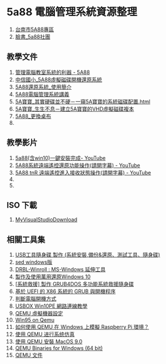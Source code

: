 # 5a88 電腦管理系統資源整理

1. [台南市5A88專區](http://5a88.tn.edu.tw/)
2. [臉書_5a88社團](https://www.facebook.com/groups/5a88.tw/)


## 教學文件

1. [管理電腦教室系統的利器 - 5A88](http://k12cc.tw/Site/kc12266/dir_wpIQ0p/article_FxZDEs.html)
2. [中信國小_5A88虛擬磁碟開機還原系統](http://webnas.bhes.ntpc.edu.tw/wordpress/wp-content/uploads/2018/12/5A88%E8%99%9B%E6%93%AC%E7%A3%81%E7%A2%9F%E9%96%8B%E6%A9%9F%E9%82%84%E5%8E%9F%E7%B3%BB%E7%B5%B1.pdf)
3. [5A88還原系統_使用簡介](http://notebook119.blogspot.com/2016/11/5a88.html)
4. [5A88電腦管理系統講義](http://maker.tn.edu.tw/modules/tad_book3/index.php?op=list_docs&tbsn=15)
5. [5A寶寶_其實硬碟並不硬－一窺5A寶寶的系統磁碟配置.html](http://k12cc.tw/Site/kc11533/Blog/article_5325a393b82e3.html)
6. [5A寶寶_生生不息－建立5A寶寶的VHD虛擬磁碟複本](http://k12cc.tw/Site/kc11533/Blog/article_qQ4z8Y.html#fp=kc11533/Blog/article_qQ4z8Y.html)
7. [5A88_更換桌布](http://120.116.22.209/blogs/index.php?op=ViewArticle&articleId=650&blogId=1)
8. []()

## 教學影片

1. [5a88(含win10)一鍵安裝完成- YouTube](https://www.youtube.com/watch?v=sdhQ85YOQvU)
2. [5A88系統遠端遙控還原功能操作(請開字幕) - YouTube](https://www.youtube.com/watch?v=HLc63GqAXf4)
3. [5A88 tnR 遠端遙控進入接收狀態操作(請開字幕) - YouTube](https://www.youtube.com/watch?v=96A2EhXaczI)
4. []()
5. []()


## ISO 下載

1. [MyVisualStudioDownload](https://my.visualstudio.com/downloads)


## 相關工具集

1. [USB工具隨身碟 製作 (系統安裝,備份&還原、測試工具、隨身碟)](https://trg.chu.edu.tw/wordpress/?p=356)
2. [sed windows版](http://120.116.22.209/blogs/index.php?op=ViewArticle&articleId=691&blogId=1)
3. [DRBL-Winroll : MS-Windows 延伸工具](http://drbl-winroll.nchc.org.tw/)
4. [製作及使用萬用還原Windows 10](http://taiwin.blogspot.com/search/label/%E8%90%AC%E7%94%A8%E9%82%84%E5%8E%9F)
5. [[系統救援] 製作 GRUB4DOS 多功能系統救援隨身碟](https://mks.tw/208/%E8%A3%BD%E4%BD%9C-grub4dos-%E5%A4%9A%E5%8A%9F%E8%83%BD%E7%B3%BB%E7%B5%B1%E6%95%91%E6%8F%B4%E9%9A%A8%E8%BA%AB%E7%A2%9F)
6. [ 基於 UEFI 的 X86 系統的 GRUB 與開機程序](https://access.redhat.com/documentation/zh-tw/red_hat_enterprise_linux/6/html/installation_guide/s2-grub-whatis-booting-uefi)
7. [判斷電腦開機方式](https://min-sheng.github.io/teaching/UEFI_%E9%9B%99%E7%A1%AC%E7%A2%9F%E5%AE%89%E8%A3%9D_Win-10_x_Ubuntu_16.04_%E9%9B%99%E7%B3%BB%E7%B5%B1%E6%95%99%E5%AD%B8/)
8. [USBOX Win10PE 網路連線教學](http://hsuanthony.pixnet.net/blog/post/220336332-usbox-3.1-win10pe-%E7%B6%B2%E8%B7%AF%E9%80%A3%E7%B7%9A%E6%95%99%E5%AD%B8)
9. [QEMU 虛擬機器設定](https://moon-half.info/p/331)
10. [Win95 on Qemu](http://www.gamebase.com.tw/forum/30032/topic/96368902/1)
11. [如何使用 QEMU 在 Windows 上模擬 Raspberry Pi 環境？](https://sites.google.com/a/cavedu.com/lab/rpi?overridemobile=true)
12. [使用 QEMU 进行系统仿真](https://www.ibm.com/developerworks/cn/linux/l-qemu/)
13. [使用 QEMU 安裝 MacOS 9.0](https://www.emaculation.com/doku.php/ppc-osx-on-qemu-for-windows)
14. [QEMU Binaries for Windows (64 bit)](https://qemu.weilnetz.de/w64/)
15. [QEMU 文件](https://qemu.weilnetz.de/doc/3.1/qemu-doc.html)

